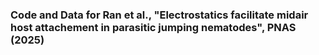 ### Code and Data for Ran et al., "Electrostatics facilitate midair host attachement in parasitic jumping nematodes", PNAS (2025)
